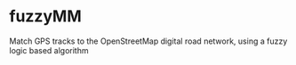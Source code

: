 fuzzyMM
=======

Match GPS tracks to the OpenStreetMap digital road network, using a fuzzy logic based algorithm
